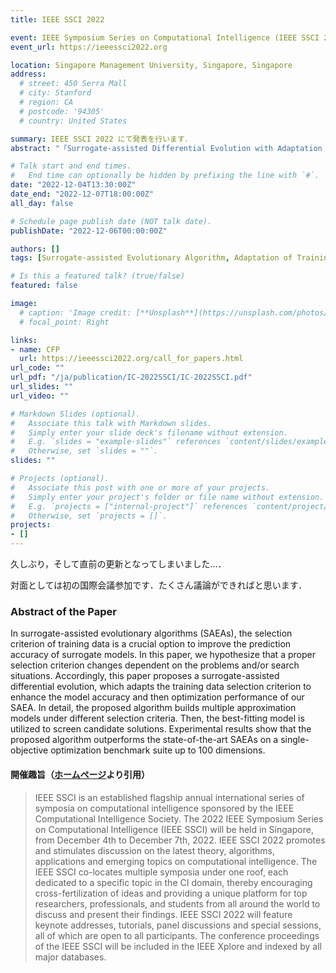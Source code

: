 ```yaml
---
title: IEEE SSCI 2022

event: IEEE Symposium Series on Computational Intelligence (IEEE SSCI 2022)
event_url: https://ieeessci2022.org

location: Singapore Management University, Singapore, Singapore
address:
  # street: 450 Serra Mall
  # city: Stanford
  # region: CA
  # postcode: '94305'
  # country: United States

summary: IEEE SSCI 2022 にて発表を行います．
abstract: "「Surrogate-assisted Differential Evolution with Adaptation of Training Data Selection Criterion」というタイトルで，IEEE SSCI 2022 にて口頭発表を行います．会場はシンガポールマネジメント大学です．"

# Talk start and end times.
#   End time can optionally be hidden by prefixing the line with `#`.
date: "2022-12-04T13:30:00Z"
date_end: "2022-12-07T18:00:00Z"
all_day: false

# Schedule page publish date (NOT talk date).
publishDate: "2022-12-06T00:00:00Z"

authors: []
tags: [Surrogate-assisted Evolutionary Algorithm, Adaptation of Training Data Selection Criterion, Radial Basis Function Network, Differential Evolution]

# Is this a featured talk? (true/false)
featured: false

image:
  # caption: 'Image credit: [**Unsplash**](https://unsplash.com/photos/bzdhc5b3Bxs)'
  # focal_point: Right

links:
- name: CFP
  url: https://ieeessci2022.org/call_for_papers.html
url_code: ""
url_pdf: "/ja/publication/IC-2022SSCI/IC-2022SSCI.pdf"
url_slides: ""
url_video: ""

# Markdown Slides (optional).
#   Associate this talk with Markdown slides.
#   Simply enter your slide deck's filename without extension.
#   E.g. `slides = "example-slides"` references `content/slides/example-slides.md`.
#   Otherwise, set `slides = ""`.
slides: ""

# Projects (optional).
#   Associate this post with one or more of your projects.
#   Simply enter your project's folder or file name without extension.
#   E.g. `projects = ["internal-project"]` references `content/project/deep-learning/index.md`.
#   Otherwise, set `projects = []`.
projects:
- []
---
```


久しぶり，そして直前の更新となってしまいました…．

対面としては初の国際会議参加です．たくさん議論ができればと思います．

### Abstract of the Paper

In surrogate-assisted evolutionary algorithms (SAEAs), the selection criterion of training data is a crucial option to improve the prediction accuracy of surrogate models. In this paper, we hypothesize that a proper selection criterion changes dependent on the problems and/or search situations. Accordingly, this paper proposes a surrogate-assisted differential evolution, which adapts the training data selection criterion to enhance the model accuracy and then optimization performance of our SAEA. In detail, the proposed algorithm builds multiple approximation models under different selection criteria. Then, the best-fitting model is utilized to screen candidate solutions. Experimental results show that the proposed algorithm outperforms the state-of-the-art SAEAs on a single-objective optimization benchmark suite up to 100 dimensions.


#### 開催趣旨（[ホームページ](https://ieeessci2022.org)より引用）

> IEEE SSCI is an established flagship annual international series of symposia on computational intelligence sponsored by the IEEE Computational Intelligence Society. The 2022 IEEE Symposium Series on Computational Intelligence (IEEE SSCI) will be held in Singapore, from December 4th to December 7th, 2022. IEEE SSCI 2022 promotes and stimulates discussion on the latest theory, algorithms, applications and emerging topics on computational intelligence. The IEEE SSCI co-locates multiple symposia under one roof, each dedicated to a specific topic in the CI domain, thereby encouraging cross-fertilization of ideas and providing a unique platform for top researchers, professionals, and students from all around the world to discuss and present their findings. IEEE SSCI 2022 will feature keynote addresses, tutorials, panel discussions and special sessions, all of which are open to all participants. The conference proceedings of the IEEE SSCI will be included in the IEEE Xplore and indexed by all major databases.
